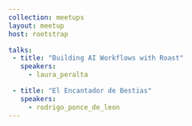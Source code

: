 ```yaml
---
collection: meetups
layout: meetup
host: rootstrap

talks:
 - title: "Building AI Workflows with Roast"
   speakers:
     - laura_peralta

 - title: "El Encantador de Bestias"
   speakers:
     - rodrigo_ponce_de_leon
--- 
```


